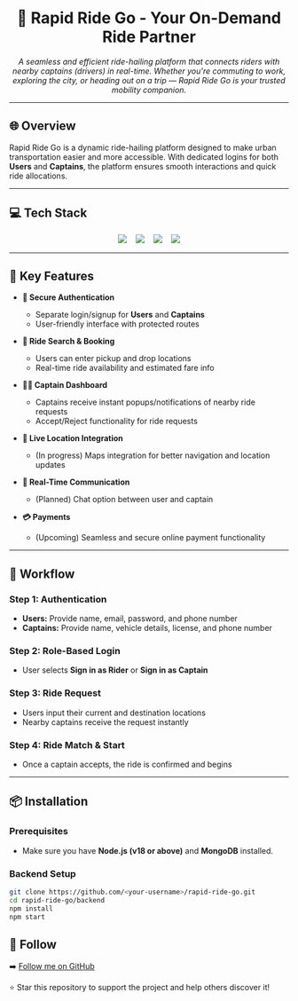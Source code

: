 <h1 align="center">🚗 Rapid Ride Go - Your On-Demand Ride Partner</h1>

<div align="center">

<i>A seamless and efficient ride-hailing platform that connects riders with nearby captains (drivers) in real-time. Whether you're commuting to work, exploring the city, or heading out on a trip — Rapid Ride Go is your trusted mobility companion.</i>

</div>

---

## 🌐 Overview

Rapid Ride Go is a dynamic ride-hailing platform designed to make urban transportation easier and more accessible. With dedicated logins for both **Users** and **Captains**, the platform ensures smooth interactions and quick ride allocations.

---

## 💻 Tech Stack

<div align="center">

<img src="https://img.shields.io/badge/MongoDB-%234ea94b.svg?style=for-the-badge&logo=mongodb&logoColor=white">
&nbsp;&nbsp;
<img src="https://img.shields.io/badge/express.js-%23404d59.svg?style=for-the-badge&logo=express&logoColor=%2361DAFB">
&nbsp;&nbsp;
<img src="https://img.shields.io/badge/react-%2320232a.svg?style=for-the-badge&logo=react&logoColor=%2361DAFB">
&nbsp;&nbsp;
<img src="https://img.shields.io/badge/node.js-6DA55F?style=for-the-badge&logo=node.js&logoColor=white">

</div>

---

## 🚀 Key Features

- **🔐 Secure Authentication**
  - Separate login/signup for **Users** and **Captains**
  - User-friendly interface with protected routes

- **🧭 Ride Search & Booking**
  - Users can enter pickup and drop locations
  - Real-time ride availability and estimated fare info

- **🧑‍✈️ Captain Dashboard**
  - Captains receive instant popups/notifications of nearby ride requests
  - Accept/Reject functionality for ride requests

- **📍 Live Location Integration**
  - (In progress) Maps integration for better navigation and location updates

- **💬 Real-Time Communication**
  - (Planned) Chat option between user and captain

- **💳 Payments**
  - (Upcoming) Seamless and secure online payment functionality

---

## 🧭 Workflow

### Step 1: Authentication
- **Users:** Provide name, email, password, and phone number
- **Captains:** Provide name, vehicle details, license, and phone number

### Step 2: Role-Based Login
- User selects **Sign in as Rider** or **Sign in as Captain**

### Step 3: Ride Request
- Users input their current and destination locations
- Nearby captains receive the request instantly

### Step 4: Ride Match & Start
- Once a captain accepts, the ride is confirmed and begins

---

## 📦 Installation

### Prerequisites
- Make sure you have **Node.js (v18 or above)** and **MongoDB** installed.

### Backend Setup

```bash
git clone https://github.com/<your-username>/rapid-ride-go.git
cd rapid-ride-go/backend
npm install
npm start
```


## 📢 Follow
➡️ [Follow me on GitHub](https://github.com/AtharvaPadyal03)

⭐ Star this repository to support the project and help others discover it!
